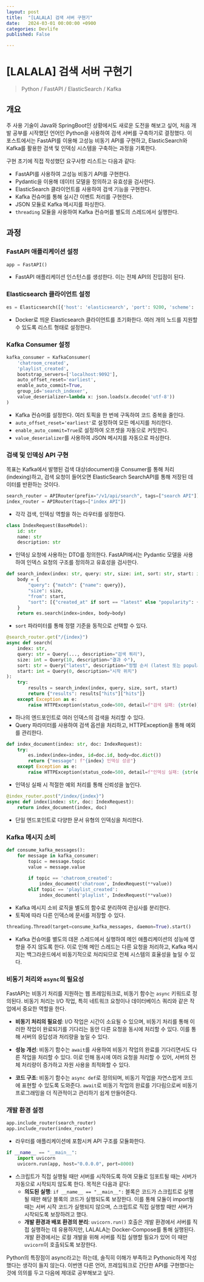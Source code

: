 ```yaml
---
layout: post
title:  "[LALALA] 검색 서버 구현기"
date:   2024-03-01 00:00:00 +0900
categories: Devlife
published: False

---
```


# [LALALA] 검색 서버 구현기

> Python / FastAPI / ElasticSearch / Kafka

## 개요
주 사용 기술이 Java와 SpringBoot인 상황에서도 새로운 도전을 해보고 싶어, 처음 개발 공부를 시작했던 언어인 Python을 사용하여 검색 서버를 구축하기로 결정했다. 이 포스트에서는 FastAPI를 이용해 고성능 비동기 API를 구현하고, ElasticSearch와 Kafka를 활용한 검색 및 인덱싱 시스템을 구축하는 과정을 기록한다.

구현 초기에 직접 작성했던 요구사항 리스트는 다음과 같다:

- FastAPI를 사용하여 고성능 비동기 API를 구현한다.
- Pydantic을 이용해 데이터 모델을 정의하고 유효성을 검사한다.
- ElasticSearch 클라이언트를 사용하여 검색 기능을 구현한다.
- Kafka 컨슈머를 통해 실시간 이벤트 처리를 구현한다.
- JSON 모듈로 Kafka 메시지를 파싱한다.
- `threading` 모듈을 사용하여 Kafka 컨슈머를 별도의 스레드에서 실행한다.

## 과정

### FastAPI 애플리케이션 설정

```python
app = FastAPI()
```
- FastAPI 애플리케이션 인스턴스를 생성한다. 이는 전체 API의 진입점이 된다.

### Elasticsearch 클라이언트 설정

```python
es = Elasticsearch([{'host': 'elasticsearch', 'port': 9200, 'scheme': 'http'}])
```
- Docker로 띄운 Elasticsearch 클라이언트를 초기화한다. 여러 개의 노드를 지원할 수 있도록 리스트 형태로 설정한다.

### Kafka Consumer 설정

```python
kafka_consumer = KafkaConsumer(
    'chatroom_created',
    'playlist_created',
    bootstrap_servers=['localhost:9092'],
    auto_offset_reset='earliest',
    enable_auto_commit=True,
    group_id='search_indexer',
    value_deserializer=lambda x: json.loads(x.decode('utf-8'))
)
```
- Kafka 컨슈머를 설정한다. 여러 토픽을 한 번에 구독하여 코드 중복을 줄인다.
- `auto_offset_reset='earliest'`로 설정하여 모든 메시지를 처리한다.
- `enable_auto_commit=True`로 설정하여 오프셋을 자동으로 커밋한다.
- `value_deserializer`를 사용하여 JSON 메시지를 자동으로 파싱한다.

### 검색 및 인덱싱 API 구현

목표는 Kafka에서 발행된 검색 대상(document)을 Consumer를 통해 처리(indexing)하고, 검색 요청이 들어오면 ElasticSearch SearchAPI를 통해 저장된 데이터를 반환하는 것이다.

```python
search_router = APIRouter(prefix="/v1/api/search", tags=["search API"])
index_router = APIRouter(tags=["index API"])
```
- 각각 검색, 인덱싱 역할을 하는 라우터를 설정한다.

```python
class IndexRequest(BaseModel):
    id: str
    name: str
    description: str
```
- 인덱싱 요청에 사용하는 DTO를 정의한다. FastAPI에서는 Pydantic 모델을 사용하여 인덱스 요청의 구조를 정의하고 유효성을 검사한다.

```python
def search_index(index: str, query: str, size: int, sort: str, start: int):
    body = {
        "query": {"match": {"name": query}},
        "size": size,
        "from": start,
        "sort": [{"created_at" if sort == "latest" else "popularity": {"order": "desc"}}]
    }
    return es.search(index=index, body=body)
```
- `sort` 파라미터를 통해 정렬 기준을 동적으로 선택할 수 있다.

```python
@search_router.get("/{index}")
async def search(
    index: str,
    query: str = Query(..., description="검색 쿼리"),
    size: int = Query(10, description="결과 수"),
    sort: str = Query("latest", description="정렬 순서 (latest 또는 popularity)"),
    start: int = Query(0, description="시작 위치")
):
    try:
        results = search_index(index, query, size, sort, start)
        return {"results": results["hits"]["hits"]}
    except Exception as e:
        raise HTTPException(status_code=500, detail=f"검색 실패: {str(e)}")
```
- 하나의 엔드포인트로 여러 인덱스의 검색을 처리할 수 있다.
- Query 파라미터를 사용하여 검색 옵션을 처리하고, HTTPException을 통해 예외를 관리한다.

```python
def index_document(index: str, doc: IndexRequest):
    try:
        es.index(index=index, id=doc.id, body=doc.dict())
        return {"message": f"{index} 인덱싱 성공"}
    except Exception as e:
        raise HTTPException(status_code=500, detail=f"인덱싱 실패: {str(e)}")
```
- 인덱싱 실패 시 적절한 예외 처리를 통해 신뢰성을 높인다.

```python
@index_router.post("/index/{index}")
async def index(index: str, doc: IndexRequest):
    return index_document(index, doc)
```
- 단일 엔드포인트로 다양한 문서 유형의 인덱싱을 처리한다.

### Kafka 메시지 소비

```python
def consume_kafka_messages():
    for message in kafka_consumer:
        topic = message.topic
        value = message.value
        
        if topic == 'chatroom_created':
            index_document('chatroom', IndexRequest(**value))
        elif topic == 'playlist_created':
            index_document('playlist', IndexRequest(**value))
```
- Kafka 메시지 소비 로직을 별도의 함수로 분리하여 관심사를 분리한다.
- 토픽에 따라 다른 인덱스에 문서를 저장할 수 있다.

```python
threading.Thread(target=consume_kafka_messages, daemon=True).start()
```
- Kafka 컨슈머를 별도의 데몬 스레드에서 실행하여 메인 애플리케이션의 성능에 영향을 주지 않도록 한다. 이로 인해 메인 스레드는 다른 요청을 처리하고, Kafka 메시지는 백그라운드에서 비동기적으로 처리되므로 전체 시스템의 효율성을 높일 수 있다.

### 비동기 처리와 `async`의 필요성

FastAPI는 비동기 처리를 지원하는 웹 프레임워크로, 비동기 함수는 `async` 키워드로 정의된다. 비동기 처리는 I/O 작업, 특히 네트워크 요청이나 데이터베이스 쿼리와 같은 작업에서 중요한 역할을 한다.

- **비동기 처리의 필요성**: I/O 작업은 시간이 소요될 수 있으며, 비동기 처리를 통해 이러한 작업이 완료되기를 기다리는 동안 다른 요청을 동시에 처리할 수 있다. 이를 통해 서버의 응답성과 처리량을 높일 수 있다.

- **성능 개선**: 비동기 함수는 `await`를 사용하여 비동기 작업의 완료를 기다리면서도 다른 작업을 처리할 수 있다. 이로 인해 동시에 여러 요청을 처리할 수 있어, 서버의 전체 처리량이 증가하고 자원 사용을 최적화할 수 있다.

- **코드 구조**: 비동기 함수는 `async def`로 정의되며, 비동기 작업을 자연스럽게 코드에 표현할 수 있도록 도와준다. `await`로 비동기 작업의 완료를 기다림으로써 비동기 프로그래밍을 더 직관적이고 관리하기 쉽게 만들어준다.

### 개발 환경 설정

```python
app.include_router(search_router)
app.include_router(index_router)
```
- 라우터를 애플리케이션에 포함시켜 API 구조를 모듈화한다.

```python
if __name__ == "__main__":
    import uvicorn
    uvicorn.run(app, host="0.0.0.0", port=8000)
```
- 스크립트가 직접 실행될 때만 서버를 시작하도록 하여 모듈로 임포트될 때는 서버가 자동으로 시작되지 않도록 한다. 목적은 다음과 같다:
  - **의도된 실행**: `if __name__ == "__main__":` 블록은 코드가 스크립트로 실행될 때만 해당 블록의 코드가 실행되도록 보장한다. 이를 통해 모듈이 import될 때는 서버 시작 코드가 실행되지 않으며, 스크립트로 직접 실행할 때만 서버가 시작되도록 보장하려고 했다.
  - **개발 환경과 배포 환경의 분리**: `uvicorn.run()` 호출은 개발 환경에서 서버를 직접 실행하는 데 유용하지만, LALALA는 Docker-Compose를 통해 실행된다. 개발 환경에서는 로컬 개발을 위해 서버를 직접 실행할 필요가 있어 이 때만 `uvicorn`이 호출되도록 보장한다.

Python의 특장점이 async라고는 하는데, 솔직히 이해가 부족하고 Pythonic하게 작성했다는 생각이 들지 않는다. 이번엔 다른 언어, 프레임워크로 간단한 API를 구현했다는 것에 의의를 두고 다음에 제대로 공부해보고 싶다.
